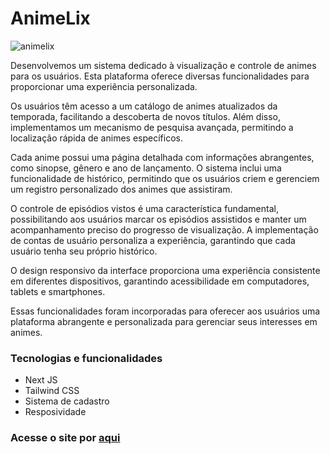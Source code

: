 # AnimeLix

![animelix](https://github.com/douglasjosebarboza/animelix-next/assets/86023441/db7cd5af-4c80-4806-924b-01a96907dfd5)

Desenvolvemos um sistema dedicado à visualização e controle de animes para os usuários. Esta plataforma oferece diversas funcionalidades para proporcionar uma experiência personalizada.

Os usuários têm acesso a um catálogo de animes atualizados da temporada, facilitando a descoberta de novos títulos. Além disso, implementamos um mecanismo de pesquisa avançada, permitindo a localização rápida de animes específicos.

Cada anime possui uma página detalhada com informações abrangentes, como sinopse, gênero e ano de lançamento. O sistema inclui uma funcionalidade de histórico, permitindo que os usuários criem e gerenciem um registro personalizado dos animes que assistiram.

O controle de episódios vistos é uma característica fundamental, possibilitando aos usuários marcar os episódios assistidos e manter um acompanhamento preciso do progresso de visualização. A implementação de contas de usuário personaliza a experiência, garantindo que cada usuário tenha seu próprio histórico.

O design responsivo da interface proporciona uma experiência consistente em diferentes dispositivos, garantindo acessibilidade em computadores, tablets e smartphones.

Essas funcionalidades foram incorporadas para oferecer aos usuários uma plataforma abrangente e personalizada para gerenciar seus interesses em animes.

### Tecnologias e funcionalidades
- Next JS
- Tailwind CSS
- Sistema de cadastro
- Resposividade

### Acesse o site por [aqui](https://animelix-next-byarcaz2k-douglasjosebarboza.vercel.app/)
